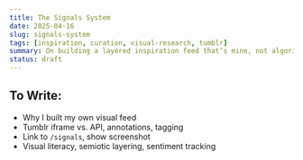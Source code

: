 ```yaml
---
title: The Signals System
date: 2025-04-16
slug: signals-system
tags: [inspiration, curation, visual-research, tumblr]
summary: On building a layered inspiration feed that’s mine, not algorithmic.
status: draft
---
```


## To Write:
- Why I built my own visual feed
- Tumblr iframe vs. API, annotations, tagging
- Link to `/signals`, show screenshot
- Visual literacy, semiotic layering, sentiment tracking
